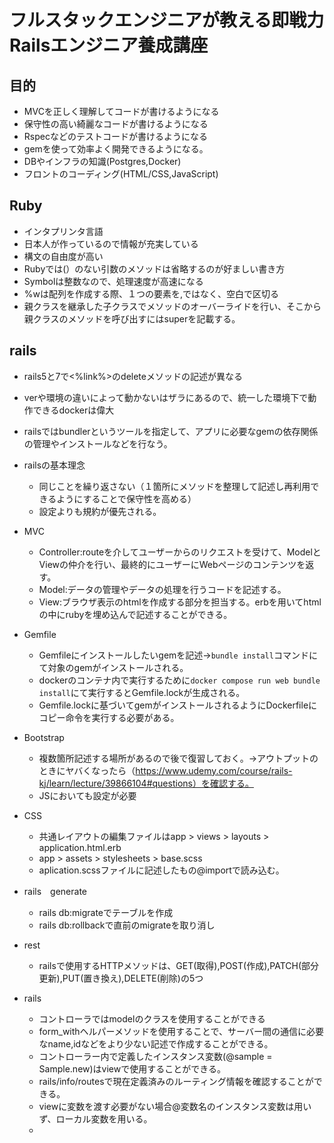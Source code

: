 # フルスタックエンジニアが教える即戦力Railsエンジニア養成講座

## 目的
* MVCを正しく理解してコードが書けるようになる
* 保守性の高い綺麗なコードが書けるようになる
* Rspecなどのテストコードが書けるようになる
* gemを使って効率よく開発できるようになる。
* DBやインフラの知識(Postgres,Docker)
* フロントのコーディング(HTML/CSS,JavaScript)

## Ruby
* インタプリンタ言語
* 日本人が作っているので情報が充実している
* 構文の自由度が高い
* Rubyでは(）のない引数のメソッドは省略するのが好ましい書き方
* Symbolは整数なので、処理速度が高速になる
* %wは配列を作成する際、１つの要素を,ではなく、空白で区切る
* 親クラスを継承した子クラスでメソッドのオーバーライドを行い、そこから親クラスのメソッドを呼び出すにはsuperを記載する。

## rails
* rails5と7で<%link%>のdeleteメソッドの記述が異なる
* verや環境の違いによって動かないはザラにあるので、統一した環境下で動作できるdockerは偉大
* railsではbundlerというツールを指定して、アプリに必要なgemの依存関係の管理やインストールなどを行なう。
* railsの基本理念
  * 同じことを繰り返さない（１箇所にメソッドを整理して記述し再利用できるようにすることで保守性を高める）
  * 設定よりも規約が優先される。
* MVC
  * Controller:routeを介してユーザーからのリクエストを受けて、ModelとViewの仲介を行い、最終的にユーザーにWebページのコンテンツを返す。
  * Model:データの管理やデータの処理を行うコードを記述する。
  * View:ブラウザ表示のhtmlを作成する部分を担当する。erbを用いてhtmlの中にrubyを埋め込んで記述することができる。
* Gemfile
  * Gemfileにインストールしたいgemを記述→``bundle install``コマンドにて対象のgemがインストールされる。
  * dockerのコンテナ内で実行するために``docker compose run web bundle install``にて実行するとGemfile.lockが生成される。
  * Gemfile.lockに基づいてgemがインストールされるようにDockerfileにコピー命令を実行する必要がある。
 
* Bootstrap
  * 複数箇所記述する場所があるので後で復習しておく。→アウトプットのときにヤバくなったら（https://www.udemy.com/course/rails-kj/learn/lecture/39866104#questions）を確認する。
  * JSにおいても設定が必要
* CSS
  * 共通レイアウトの編集ファイルはapp > views > layouts > application.html.erb
  * app > assets > stylesheets > base.scss
  * aplication.scssファイルに記述したもの@importで読み込む。
* rails　generate
  * rails db:migrateでテーブルを作成
  * rails db:rollbackで直前のmigrateを取り消し
* rest
  * railsで使用するHTTPメソッドは、GET(取得),POST(作成),PATCH(部分更新),PUT(置き換え),DELETE(削除)の5つ
* rails
  * コントローラではmodelのクラスを使用することができる
  * form_withヘルパーメソッドを使用することで、サーバー間の通信に必要なname,idなどをより少ない記述で作成することができる。
  * コントローラー内で定義したインスタンス変数(@sample = Sample.new)はviewで使用することができる。
  * rails/info/routesで現在定義済みのルーティング情報を確認することができる。
  * viewに変数を渡す必要がない場合@変数名のインスタンス変数は用いず、ローカル変数を用いる。
  * 
